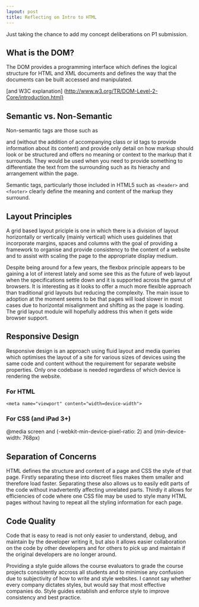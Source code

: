 ```yaml
---
layout: post
title: Reflecting on Intro to HTML
---
```


Just taking the chance to add my concept deliberations on P1 submission.

What is the DOM?
----------------

The DOM provides a programming interface which defines the logical structure
for HTML and XML documents and defines the way that the documents can be
built accessed and manipulated.

[and W3C explanation]
(http://www.w3.org/TR/DOM-Level-2-Core/introduction.html}

Semantic vs. Non-Semantic
-------------------------

Non-semantic tags are those such as <div> and <span> (without the addition of
accompanying class or id tags to provide information about its content) and
provide only detail on how markup should look or be structured and offers no
meaning or context to the markup that it surrounds.  They would be used when
you need to provide something to differentiate the text from the surrounding
such as its hierachy and arrangement within the page.

Semantic tags, particularly those included in HTML5 such as `<header>` and
`<footer>` clearly define the meaning and content of the markup they surround.

Layout Principles
-----------------

A grid based layout priciple is one in which there is a division of layout
horizontally or vertically (mainly vertical) which uses guidelines that
incorporate margins, spaces and columns with the goal of providing a framework
to organise and provide consistency to the content of a website and to assist
with scaling the page to the appropriate display medium.

Despite being around for a few years, the flexbox principle appears to be
gaining a lot of interest lately and some see this as the future of web layout
when the specifications settle down and it is supported across the gamut of
browsers.  It is interesting as it looks to offer a much more flexible
approach than traditional grid layouts but reducing the complexity.  The main
issue to adoption at the moment seems to be that pages will load slower in
most cases due to horizontal misalignment and shifting as the page is loading.
The grid layout module will hopefully address this when it gets wide browser
support.

Responsive Design
-----------------

Responsive design is an approach using fluid layout and media queries which
optimises the layout of a site for various sizes of devices using the same
code and content without the requirement for separate website properties.
Only one codebase is needed regardless of which device is rendering the website.

### For HTML
`<meta name="viewport" content="width=device-width">`
### For CSS (and iPad 3+)
@media screen and (-webkit-min-device-pixel-ratio: 2) and (min-device-width:
768px)

Separation of Concerns
----------------------

HTML defines the structure and content of a page and CSS the style of that
page.  Firstly separating these into discreet files makes them smaller and
therefore load faster.  Separating these also allows us to easily edit parts
of the code without inadvertently affecting unrelated parts.  Thirdly it
allows for efficiencies of code where one CSS file may be used to style many
HTML pages without having to repeat all the styling information for each page.

Code Quality
------------

Code that is easy to read is not only easier to understand, debug, and
maintain by the developer writing it, but also it allows easier collaboration
on the code by other developers and for others to pick up and maintain if the
original developers are no longer around.

Providing a style guide allows the course evaluators to grade the course
projects consistently accross all students and to minimise any confusion due
to subjectivity of how to write and style websites. I cannot say whether every
company dictates styles, but would say that most effective companies do.
Style guides establish and enforce style to improve consistency and best
practice.
